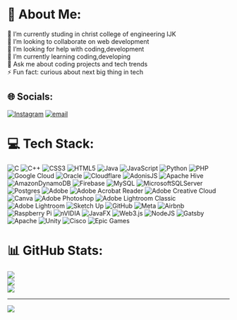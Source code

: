 # 💫 About Me:
🔭 I’m currently studing in christ college of engineering IJK<br>👯 I’m looking to collaborate on web development<br>🤝 I’m looking for help with coding,development<br>🌱 I’m currently learning coding,developing<br>💬 Ask me about coding projects and tech trends<br>⚡ Fun fact: curious about next big thing in tech


## 🌐 Socials:
[![Instagram](https://img.shields.io/badge/Instagram-%23E4405F.svg?logo=Instagram&logoColor=white)](https://instagram.com/antony_jaibu) [![email](https://img.shields.io/badge/Email-D14836?logo=gmail&logoColor=white)](mailto:antonyjaibuofficial@gmail.com) 

# 💻 Tech Stack:
![C](https://img.shields.io/badge/c-%2300599C.svg?style=plastic&logo=c&logoColor=white) ![C++](https://img.shields.io/badge/c++-%2300599C.svg?style=plastic&logo=c%2B%2B&logoColor=white) ![CSS3](https://img.shields.io/badge/css3-%231572B6.svg?style=plastic&logo=css3&logoColor=white) ![HTML5](https://img.shields.io/badge/html5-%23E34F26.svg?style=plastic&logo=html5&logoColor=white) ![Java](https://img.shields.io/badge/java-%23ED8B00.svg?style=plastic&logo=openjdk&logoColor=white) ![JavaScript](https://img.shields.io/badge/javascript-%23323330.svg?style=plastic&logo=javascript&logoColor=%23F7DF1E) ![Python](https://img.shields.io/badge/python-3670A0?style=plastic&logo=python&logoColor=ffdd54) ![PHP](https://img.shields.io/badge/php-%23777BB4.svg?style=plastic&logo=php&logoColor=white) ![Google Cloud](https://img.shields.io/badge/GoogleCloud-%234285F4.svg?style=plastic&logo=google-cloud&logoColor=white) ![Oracle](https://img.shields.io/badge/Oracle-F80000?style=plastic&logo=oracle&logoColor=white) ![Cloudflare](https://img.shields.io/badge/Cloudflare-F38020?style=plastic&logo=Cloudflare&logoColor=white) ![AdonisJS](https://img.shields.io/badge/adonisjs-%23220052.svg?style=plastic&logo=adonisjs&logoColor=white) ![Apache Hive](https://img.shields.io/badge/Apache%20Hive-FDEE21?style=plastic&logo=apachehive&logoColor=black) ![AmazonDynamoDB](https://img.shields.io/badge/Amazon%20DynamoDB-4053D6?style=plastic&logo=Amazon%20DynamoDB&logoColor=white) ![Firebase](https://img.shields.io/badge/firebase-a08021?style=plastic&logo=firebase&logoColor=ffcd34) ![MySQL](https://img.shields.io/badge/mysql-4479A1.svg?style=plastic&logo=mysql&logoColor=white) ![MicrosoftSQLServer](https://img.shields.io/badge/Microsoft%20SQL%20Server-CC2927?style=plastic&logo=microsoft%20sql%20server&logoColor=white) ![Postgres](https://img.shields.io/badge/postgres-%23316192.svg?style=plastic&logo=postgresql&logoColor=white) ![Adobe](https://img.shields.io/badge/adobe-%23FF0000.svg?style=plastic&logo=adobe&logoColor=white) ![Adobe Acrobat Reader](https://img.shields.io/badge/Adobe%20Acrobat%20Reader-EC1C24.svg?style=plastic&logo=Adobe%20Acrobat%20Reader&logoColor=white) ![Adobe Creative Cloud](https://img.shields.io/badge/Adobe%20Creative%20Cloud-DA1F26.svg?style=plastic&logo=Adobe%20Creative%20Cloud&logoColor=white) ![Canva](https://img.shields.io/badge/Canva-%2300C4CC.svg?style=plastic&logo=Canva&logoColor=white) ![Adobe Photoshop](https://img.shields.io/badge/adobe%20photoshop-%2331A8FF.svg?style=plastic&logo=adobe%20photoshop&logoColor=white) ![Adobe Lightroom Classic](https://img.shields.io/badge/Adobe%20Lightroom%20Classic-31A8FF.svg?style=plastic&logo=Adobe%20Lightroom%20Classic&logoColor=white) ![Adobe Lightroom](https://img.shields.io/badge/Adobe%20Lightroom-31A8FF.svg?style=plastic&logo=Adobe%20Lightroom&logoColor=white) ![Sketch Up](https://img.shields.io/badge/SketchUp-005F9E?style=plastic&logo=sketchup&logoColor=white) ![GitHub](https://img.shields.io/badge/github-%23121011.svg?style=plastic&logo=github&logoColor=white) ![Meta](https://img.shields.io/badge/Meta-%230467DF.svg?style=plastic&logo=Meta&logoColor=white) ![Airbnb](https://img.shields.io/badge/Airbnb-%23ff5a5f.svg?style=plastic&logo=Airbnb&logoColor=white) ![Raspberry Pi](https://img.shields.io/badge/-Raspberry_Pi-C51A4A?style=plastic&logo=Raspberry-Pi) ![nVIDIA](https://img.shields.io/badge/nVIDIA-%2376B900.svg?style=plastic&logo=nVIDIA&logoColor=white) ![JavaFX](https://img.shields.io/badge/javafx-%23FF0000.svg?style=plastic&logo=javafx&logoColor=white) ![Web3.js](https://img.shields.io/badge/web3.js-F16822?style=plastic&logo=web3.js&logoColor=white) ![NodeJS](https://img.shields.io/badge/node.js-6DA55F?style=plastic&logo=node.js&logoColor=white) ![Gatsby](https://img.shields.io/badge/Gatsby-%23663399.svg?style=plastic&logo=gatsby&logoColor=white) ![Apache](https://img.shields.io/badge/apache-%23D42029.svg?style=plastic&logo=apache&logoColor=white) ![Unity](https://img.shields.io/badge/unity-%23000000.svg?style=plastic&logo=unity&logoColor=white) ![Cisco](https://img.shields.io/badge/cisco-%23049fd9.svg?style=plastic&logo=cisco&logoColor=black) ![Epic Games](https://img.shields.io/badge/epicgames-%23313131.svg?style=plastic&logo=epicgames&logoColor=white)
# 📊 GitHub Stats:
![](https://github-readme-stats.vercel.app/api?username=antonyjaibu&theme=dark&hide_border=false&include_all_commits=false&count_private=false)<br/>
![](https://nirzak-streak-stats.vercel.app/?user=antonyjaibu&theme=dark&hide_border=false)<br/>
![](https://github-readme-stats.vercel.app/api/top-langs/?username=antonyjaibu&theme=dark&hide_border=false&include_all_commits=false&count_private=false&layout=compact)

---
[![](https://visitcount.itsvg.in/api?id=antonyjaibu&icon=0&color=0)](https://visitcount.itsvg.in)

<!-- Proudly created with GPRM ( https://gprm.itsvg.in ) -->
